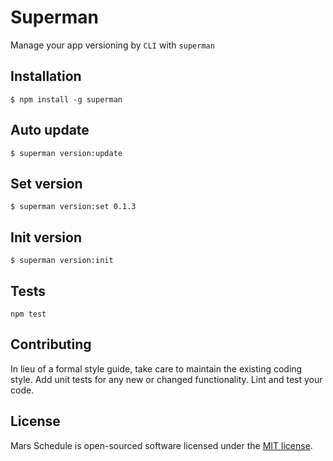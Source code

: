 # Superman
Manage your app versioning by `CLI` with `superman`

## Installation
    $ npm install -g superman

## Auto update
    $ superman version:update
    
## Set version
    $ superman version:set 0.1.3
    
## Init version
    $ superman version:init

## Tests
  `npm test`

## Contributing
In lieu of a formal style guide, take care to maintain the existing coding style. Add unit tests for any new or changed functionality. Lint and test your code.

## License
Mars Schedule is open-sourced software licensed under the [MIT license](http://opensource.org/licenses/MIT).
